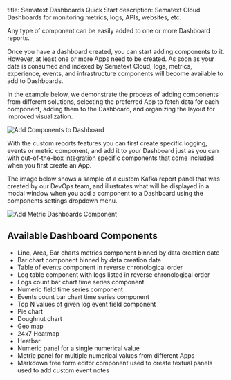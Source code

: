 title: Sematext Dashboards Quick Start
description: Sematext Cloud Dashboards for monitoring metrics, logs, APIs, websites, etc.

Any type of component can be easily added to one or more Dashboard reports.

Once you have a dashboard created, you can start adding components to it. However, at least one or more Apps need to be created. As soon as your data is consumed and indexed by Sematext Cloud, logs, metrics, experience, events, and infrastructure components will become available to add to Dashboards. 

In the example below, we demonstrate the process of adding components from different solutions, selecting the preferred App to fetch data for each component, adding them to the Dashboard, and organizing the layout for improved visualization.

![Add Components to Dashboard](../images/dashboards/dashboards-add-components.gif)

With the custom reports features you can first create specific logging, events or metric component, and add it to your Dashboard just as you can with out-of-the-box [integration](/integration/) specific components that come included when you first create an App.

The image below shows a sample of a custom Kafka report panel that was created by our DevOps team, and illustrates what will be displayed in a modal window when you add a component to a Dashboard using the components settings dropdown menu.

![Add Metric Dashboards Component](https://sematext.com/docs/images/guide/dashboards/add-metric-report-to-dashboard.png "Add Metric Dashboards Component")

## Available Dashboard Components

- Line, Area, Bar charts metrics component binned by data creation date
- Bar chart component binned by data creation date
- Table of events component in reverse chronological order
- Log table component with logs listed in reverse chronological order
- Logs count bar chart time series component 
- Numeric field time series component 
- Events count bar chart time series component
- Top N values of given log event field component
- Pie chart
- Doughnut chart
- Geo map
- 24x7 Heatmap
- Heatbar
- Numeric panel for a single numerical value
- Metric panel for multiple numerical values from different Apps
- Markdown free form editor component used to create textual panels used to add custom event notes
